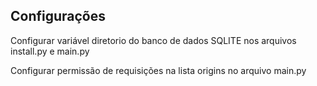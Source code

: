 ## Configurações

Configurar variável diretorio do banco de dados SQLITE nos arquivos install.py e main.py

Configurar permissão de requisições na lista origins no arquivo main.py
